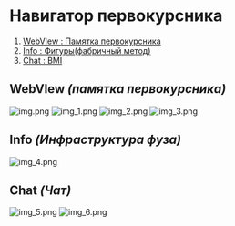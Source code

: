 # Навигатор первокурсника

1. [WebVIew : Памятка первокурсника](#WebVIew)
2. [Info : Фигуры(фабричный метод)](#Info)
3. [Chat : BMI](#Chat)

[//]: # (<ul>)

[//]: # (<li>Репозиторий Prototype - https://github.com/Bogdoing/Prototype</li>)

[//]: # (<li>Репозиторий Observer - https://github.com/Bogdoing/Observer</li>)

[//]: # (</ul>)


<a name="WebVIew"></a>
## WebVIew <i>(памятка первокурсника)</i>

![img.png](img.png)
![img_1.png](img_1.png)
![img_2.png](img_2.png)
![img_3.png](img_3.png)

<a name="Task1"></a>
## Info <i>(Инфраструктура фуза)</i>

![img_4.png](img_4.png)

<a name="Task1"></a>
## Chat <i>(Чат)</i>

![img_5.png](img_5.png)
![img_6.png](img_6.png)
